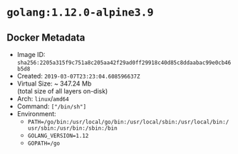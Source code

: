 # `golang:1.12.0-alpine3.9`

## Docker Metadata

- Image ID: `sha256:2205a315f9c751a8c205aa42f29ad0ff29918c40d85c8ddaabac99e0cb46b5d8`
- Created: `2019-03-07T23:23:04.608596637Z`
- Virtual Size: ~ 347.24 Mb  
  (total size of all layers on-disk)
- Arch: `linux`/`amd64`
- Command: `["/bin/sh"]`
- Environment:
  - `PATH=/go/bin:/usr/local/go/bin:/usr/local/sbin:/usr/local/bin:/usr/sbin:/usr/bin:/sbin:/bin`
  - `GOLANG_VERSION=1.12`
  - `GOPATH=/go`
